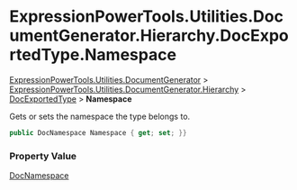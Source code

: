 ﻿# ExpressionPowerTools.Utilities.DocumentGenerator.Hierarchy.DocExportedType.Namespace

[ExpressionPowerTools.Utilities.DocumentGenerator](ExpressionPowerTools.Utilities.DocumentGenerator.a.md) > [ExpressionPowerTools.Utilities.DocumentGenerator.Hierarchy](ExpressionPowerTools.Utilities.DocumentGenerator.Hierarchy.n.md) > [DocExportedType](ExpressionPowerTools.Utilities.DocumentGenerator.Hierarchy.DocExportedType.cs.md) > **Namespace**

Gets or sets the namespace the type belongs to.

```csharp
public DocNamespace Namespace { get; set; }}
```

### Property Value

 [DocNamespace](ExpressionPowerTools.Utilities.DocumentGenerator.Hierarchy.DocNamespace.cs.md) 


